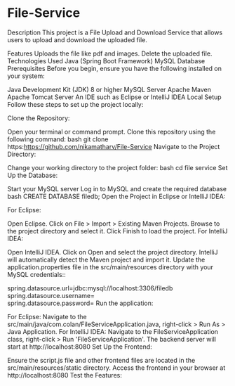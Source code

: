 # File-Service
Description
This project is a File Upload and Download Service that allows users to upload and download the uploaded file. 

Features
Uploads the file like pdf and images.
Delete the uploaded file.
Technologies Used
Java (Spring Boot Framework)
MySQL Database
Prerequisites
Before you begin, ensure you have the following installed on your system:

Java Development Kit (JDK) 8 or higher
MySQL Server
Apache Maven
Apache Tomcat Server
An IDE such as Eclipse or IntelliJ IDEA
Local Setup
Follow these steps to set up the project locally:

Clone the Repository:

Open your terminal or command prompt.
Clone this repository using the following command: bash git clone https:https://github.com/nikamatharv/File-Service
Navigate to the Project Directory:

Change your working directory to the project folder: bash cd file service
Set Up the Database:

Start your MySQL server
Log in to MySQL and create the required database bash CREATE DATABASE filedb;
Open the Project in Eclipse or IntelliJ IDEA:

For Eclipse:

Open Eclipse.
Click on File > Import > Existing Maven Projects.
Browse to the project directory and select it.
Click Finish to load the project.
For IntelliJ IDEA:

Open IntelliJ IDEA.
Click on Open and select the project directory.
IntelliJ will automatically detect the Maven project and import it.
Update the application.properties file in the src/main/resources directory with your MySQL credentials::

 spring.datasource.url=jdbc:mysql://localhost:3306/filedb  
 spring.datasource.username=<your-username>  
 spring.datasource.password=<your-password>
Run the application:

For Eclipse: Navigate to the src/main/java/com.colan/FileServiceApplication.java, right-click > Run As > Java Application.
For IntelliJ IDEA: Navigate to the FileServiceApplication class, right-click > Run 'FileServiceApplication'.
The backend server will start at http://localhost:8080
Set Up the Frontend:

Ensure the script.js file and other frontend files are located in the src/main/resources/static directory.
Access the frontend in your browser at http://localhost:8080
Test the Features:

